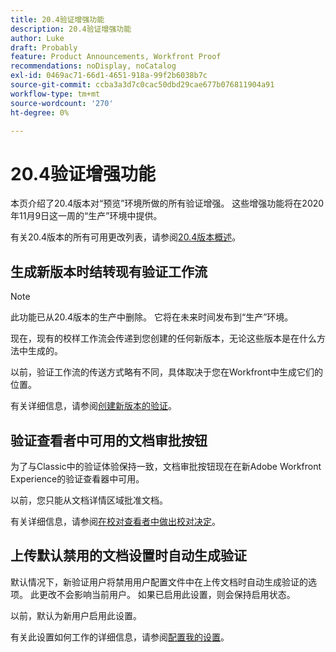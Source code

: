 ```yaml
---
title: 20.4验证增强功能
description: 20.4验证增强功能
author: Luke
draft: Probably
feature: Product Announcements, Workfront Proof
recommendations: noDisplay, noCatalog
exl-id: 0469ac71-66d1-4651-918a-99f2b6038b7c
source-git-commit: ccba3a3d7c0cac50dbd29cae677b076811904a91
workflow-type: tm+mt
source-wordcount: '270'
ht-degree: 0%

---
```


# 20.4验证增强功能

本页介绍了20.4版本对“预览”环境所做的所有验证增强。 这些增强功能将在2020年11月9日这一周的“生产”环境中提供。

有关20.4版本的所有可用更改列表，请参阅[20.4版本概述](../../../product-announcements/product-releases/20.4-release-activity/20-4-release-overview.md)。

## 生成新版本时结转现有验证工作流

>[!NOTE]
>
>此功能已从20.4版本的生产中删除。 它将在未来时间发布到“生产”环境。

现在，现有的校样工作流会传递到您创建的任何新版本，无论这些版本是在什么方法中生成的。

以前，验证工作流的传送方式略有不同，具体取决于您在Workfront中生成它们的位置。

有关详细信息，请参阅[创建新版本的验证](../../../review-and-approve-work/proofing/managing-proofs-within-workfront/create-new-proof-version.md)。

## 验证查看者中可用的文档审批按钮

为了与Classic中的验证体验保持一致，文档审批按钮现在在新Adobe Workfront Experience的验证查看器中可用。

以前，您只能从文档详情区域批准文档。

有关详细信息，请参阅[在校对查看者中做出校对决定](../../../review-and-approve-work/proofing/reviewing-proofs-within-workfront/make-a-decision-on-a-proof/make-decisions-on-proof.md)。

## 上传默认禁用的文档设置时自动生成验证

默认情况下，新验证用户将禁用用户配置文件中在上传文档时自动生成验证的选项。 此更改不会影响当前用户。 如果已启用此设置，则会保持启用状态。

以前，默认为新用户启用此设置。

有关此设置如何工作的详细信息，请参阅[配置我的设置](../../../workfront-basics/manage-your-account-and-profile/configuring-your-user-profile/configure-my-settings.md)。
